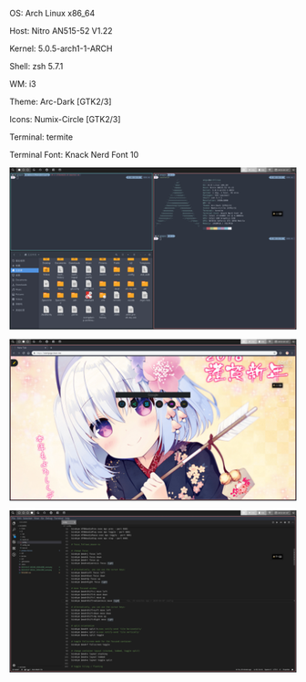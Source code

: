 OS: Arch Linux x86_64

 Host: Nitro AN515-52 V1.22

 Kernel: 5.0.5-arch1-1-ARCH

Shell: zsh 5.7.1

WM: i3

Theme: Arc-Dark [GTK2/3]

Icons: Numix-Circle [GTK2/3]

Terminal: termite

Terminal Font: Knack Nerd Font 10

![](2019-04-07-182108_1920x1080_scrot.png)

![](2019-04-07-182111_1920x1080_scrot.png)

![](2019-04-07-182600_1920x1080_scrot.png)